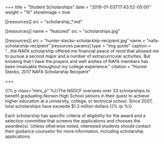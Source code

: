 +++
title   = "Student Scholarships"
date    = "2019-01-03T17:43:52-05:00"
weight  = "10"
showImage = true

[[resources]]
  src = "scholarship_*.md"

[[resources]]
  name = "featured"
  src  = "scholarships.jpg"

[[resources]]
  src = "hunter-stecko-scholarship-recipient.jpg"
  name = "nafa-scholarship-recipient"
  [resources.params]
    type = "img quote"
    caption = "...the NAFA scholarship offered me financial peace of mind that allowed me to pursue a second major and a number of extracurricular activities. But knowing that I have the prayers and well wishes of NAFA members has been invaluable throughout my college experience."
    citation = "Hunter Stecko, 2017 NAFA Scholarship Recipient"

+++

{{% p class="intro_p" %}}The NSDCF oversees over 33 scholarships to benefit graduating Norwin High School seniors in their quest to achieve higher education at a university, college, or technical school. Since 2007, total scholarships have exceede $1.3 million dollars.{{% /p %}}<!--more-->

Each scholarship has specific criteria of eligibility for the award and a selection committee that screens the applications and chooses the awardee(s). Unless otherwise noted, interested students should contact their guidance counselor for more information, including scholarship applications.